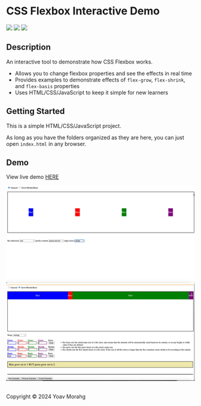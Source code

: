 # CSS Flexbox Interactive Demo 
<img src="https://img.shields.io/badge/HTML5-E34F26?style=for-the-badge&logo=html5&logoColor=white" /> <img src="https://img.shields.io/badge/CSS3-1572B6?style=for-the-badge&logo=css3&logoColor=white" /> <img src="https://img.shields.io/badge/JavaScript-323330?style=for-the-badge&logo=javascript&logoColor=F7DF1E" /> 

 

## Description
 An interactive tool to demonstrate how CSS Flexbox works.

- Allows you to change flexbox properties and see the effects in real time
- Provides examples to demonstrate effects of ``flex-grow``, ``flex-shrink``, and ``flex-basis`` properties
- Uses HTML/CSS/JavaScript to keep it simple  for new learners

## Getting Started

This is a simple HTML/CSS/JavaScript project. 

As long as you have the folders organized as they are here, you can just open ``index.html`` in any browser.

## Demo

View live demo <a href="https://flextool.yoavmorahg.com/" target="_blank">HERE</a>

<img src="./images/screenshot-1.jpg" />



<img src="./images/screenshot-2.jpg" />

##

Copyright &copy; 2024 Yoav Morahg


